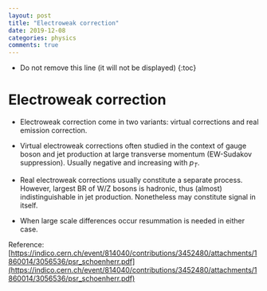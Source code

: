 ```yaml
---
layout: post
title: "Electroweak correction"
date: 2019-12-08
categories: physics
comments: true
---
```


- Do not remove this line (it will not be displayed)
  {:toc}

# Electroweak correction

- Electroweak correction come in two variants: virtual corrections and real emission correction.

- Virtual electroweak corrections often studied in the context of gauge boson and jet production at large transverse momentum (EW-Sudakov suppression). Usually negative and increasing with $p_T$.

- Real electroweak corrections usually constitute a separate process. However, largest BR of W/Z bosons is hadronic, thus (almost) indistinguishable in jet production. Nonetheless may constitute signal in itself.

- When large scale differences occur resummation is needed in either case.

Reference: [https://indico.cern.ch/event/814040/contributions/3452480/attachments/1860014/3056536/psr_schoenherr.pdf](https://indico.cern.ch/event/814040/contributions/3452480/attachments/1860014/3056536/psr_schoenherr.pdf)
